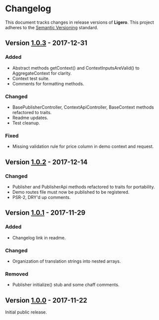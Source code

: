 # Changelog

This document tracks changes in release versions of **Ligero**. This project adheres to the [Semantic Versioning](http://semver.org/spec/v2.0.0.html) standard.


## Version [1.0.3](https://github.com/viewflex/ligero/tree/1.0.3) - 2017-12-31

### Added

- Abstract methods getContext() and ContextInputsAreValid() to AggregateContext for clarity.
- Context test suite.
- Comments for formatting methods.

### Changed

- BasePublisherController, ContextApiController, BaseContext methods refactored to traits.
- Readme updates.
- Test cleanup.

### Fixed

- Missing validation rule for price column in demo context and request.


## Version [1.0.2](https://github.com/viewflex/ligero/tree/1.0.2) - 2017-12-14

### Changed

- Publisher and PublisherApi methods refactored to traits for portability.
- Demo routes file must now be published to be registered.
- PSR-2, DRY'd up comments.

## Version [1.0.1](https://github.com/viewflex/ligero/tree/1.0.1) - 2017-11-29

### Added

- Changelog link in readme.

### Changed

- Organization of translation strings into nested arrays.

### Removed

- Publisher initialize() stub and some chaff comments.


## Version [1.0.0](https://github.com/viewflex/ligero/tree/1.0) - 2017-11-22

Initial public release.